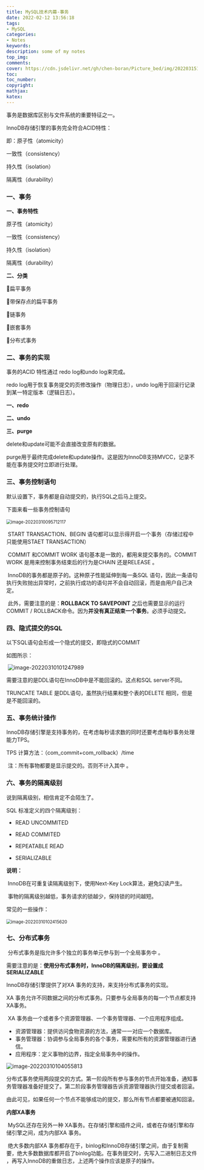 ```yaml
---
title: MySQL技术内幕-事务
date: 2022-02-12 13:56:18
tags: 
- MySQL
categories: 
- Notes
keywords:
description: some of my notes
top_img: 
comments: 
cover: https://cdn.jsdelivr.net/gh/chen-boran/Picture_bed/img/202203151833187.jpg
toc:  
toc_number:
copyright:
mathjax:
katex:
---
```


事务是数据库区别与文件系统的重要特征之一。



InnoDB存储引擎的事务完全符合ACID特性：

即：原子性（atomicity）

一致性（consistency）

持久性（isolation）

隔离性（durability）

### 一、事务

**一、事务特性**

原子性（atomicity）

一致性（consistency）

持久性（isolation）

隔离性（durability）



**二、分类**

:1234:扁平事务

:1234:带保存点的扁平事务

:1234:链事务

:1234:嵌套事务

:1234:分布式事务



### 二、事务的实现

事务的ACID 特性通过 redo log和undo log来完成。

redo log用于恢复事务提交的页修改操作（物理日志），undo log用于回滚行记录到某一特定版本（逻辑日志）。

**一、redo**

**二、undo**

**三、purge**

delete和update可能不会直接改变原有的数据。

purge用于最终完成delete和update操作。这是因为InnoDB支持MVCC，记录不能在事务提交时立即进行处理。





### 三、事务控制语句

默认设置下，事务都是自动提交的，执行SQL之后马上提交。

下面来看一些事务控制语句

​	<img src="https://cdn.jsdelivr.net/gh/chen-boran/Picture_bed/img/202203100957218.png" alt="image-20220310095712117" style="zoom:80%;" />

​	START TRANSACTION、BEGIN 语句都可以显示得开启一个事务（存储过程中只能使用STAET TRANSACTION）

​	COMMIT 和COMMIT WORK 语句基本是一致的，都用来提交事务的。COMMIT WORK 是用来控制事务结束后的行为是CHAIN 还是RELEASE 。

​	InnoDB的事务都是原子的。这种原子性能延伸到每一条SQL 语句，因此一条语句执行失败抛出异常时，之前执行成功的语句并不会自动回滚，而是由用户自己决定。

​	此外，需要注意的是：**ROLLBACK TO SAVEPOINT** 之后也需要显示的运行COMMIT / ROLLBACK命令。因为**并没有真正结束一个事务**。必须手动提交。



### 四、隐式提交的SQL 

以下SQL语句会形成一个隐式的提交，即隐式的COMMIT 

如图所示：

​	![image-20220310101247989](https://cdn.jsdelivr.net/gh/chen-boran/Picture_bed/img/202203101012073.png)

 需要注意的是DDL语句在InnoDB中是不能回滚的。这点和SQL server不同。

TRUNCATE TABLE 是DDL语句，虽然执行结果和整个表的DELETE 相同，但是是不能回滚的。



### 五、事务统计操作

InnoDB存储引擎是支持事务的，在考虑每秒请求数的同时还要考虑每秒事务处理能力TPS。

TPS 计算方法：（com_commit+com_rollback）/time

​		注：所有事物都要是显示提交的。否则不计入其中 。

### 六、事务的隔离级别

说到隔离级别，相信肯定不会陌生了。

SQL 标准定义的四个隔离级别：

-  READ UNCOMMITED 
- READ COMMITED

- REPEATABLE READ
- SERIALIZABLE

**说明：**

​	InnoDB在可重复读隔离级别下，使用Next-Key Lock算法，避免幻读产生。

​	事物的隔离级别越低，事务请求的锁越少，保持锁的时间越短。

常见的一些操作：

​		<img src="C:\Users\ASUS\AppData\Roaming\Typora\typora-user-images\image-20220310102415620.png" alt="image-20220310102415620" style="zoom:80%;" />



### 七、分布式事务

​	分布式事务是指允许多个独立的事务单元参与到一个全局事务中 。

​	需要注意的是：**使用分布式事务时，InnoDB的隔离级别，要设置成SERIALIZABLE**

InnoDB存储引擎提供了对XA 事务的支持，来支持分布式事务的实现。

XA 事务允许不同数据之间的分布式事务。只要参与全局事务的每一个节点都支持XA事务。

​	XA 事务由一个或者多个资源管理器、一个事务管理器、一个应用程序组成。

- 资源管理器：提供访问食物资源的方法，通常一一对应一个数据库。
- 事务管理器：协调参与全局事务的各个事务，需要和所有的资源管理器进行通信。
- 应用程序：定义事物的边界，指定全局事务中的操作。

![image-20220310104055813](https://cdn.jsdelivr.net/gh/chen-boran/Picture_bed/img/202203101040913.png)

分布式事务使用两段提交的方式。第一阶段所有参与事务的节点开始准备，通知事务管理器准备好提交了。第二阶段事务管理器告诉资源管理器执行提交或者回滚。

​	由此可见，如果任何一个节点不能够成功的提交，那么所有节点都要被通知回滚。

**内部XA事务**

​	MySQL还存在另外一种 XA事务。在存储引擎和插件之间，或者在存储引擎和存储引擎之间，成为内部XA 事务。

​	绝大多数内部XA 事务都存在于，binlog和InnoDB存储引擎之间，由于复制需要，绝大多数数据库都开启了binlog功能。在事务提交时，先写入二进制日志文件 ，再写入InnoDB的重做日志，上述两个操作应该是原子的操作。
